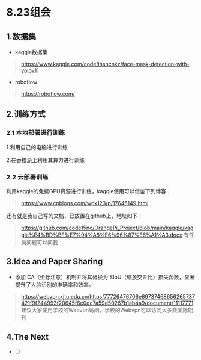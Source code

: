 # 8.23组会

## 1.数据集
-   kaggle数据集  
> https://www.kaggle.com/code/ihsncnkz/face-mask-detection-with-yolov11
- roboflow
> https://roboflow.com/

## 2.训练方式
### 2.1 本地部署进行训练
  1.利用自己的电脑进行训练  
  
  2.在香橙派上利用其算力进行训练
### 2.2 云部署训练  
利用kaggle的免费GPU资源进行训练，kaggle使用可以借鉴下列博客：  
> https://www.cnblogs.com/wpx123/p/17645149.html  

还有就是我自己写的文档，已放置在github上，地址如下：  
> https://github.com/code15no/OrangePi_Project/blob/main/kaggle/kaggle%E4%BD%BF%E7%94%A8%E6%96%87%E6%A1%A3.docx
> 有任何问题可以问我

## 3.Idea and Paper Sharing
- 添加 CA（坐标注意）机制并将其替换为 SIoU（缩放交并比）损失函数，显著提升了人脸识别的准确率和效率。
> https://webvpn.xjtu.edu.cn/https/77726476706e69737468656265737421f9f244993f20645f6c0dc7a59d50267b1ab4a9/document/11117771
建议大家使用学校的Webvpn访问，学校的Webvpn可以访问大多数国际期刊

## 4.The Next
- [ ] 
